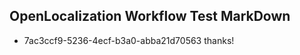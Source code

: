 ## OpenLocalization Workflow Test MarkDown
* 7ac3ccf9-5236-4ecf-b3a0-abba21d70563 thanks!

<!--HONumber=Jul16_HO2-->


